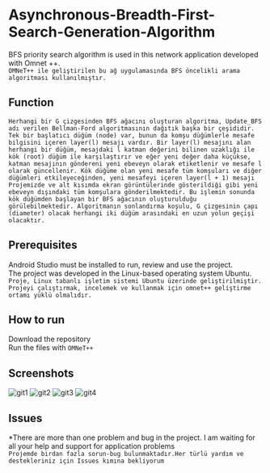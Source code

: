 # Asynchronous-Breadth-First-Search-Generation-Algorithm
 BFS priority search algorithm is used in this network application developed with Omnet ++.
 <br/>
 ``` OMNeT++ ile geliştirilen bu ağ uygulamasında BFS öncelikli arama algoritması kullanılmıştır. ```
## Function
 ``` Herhangi bir G çizgesinden BFS ağacını oluşturan algoritma, Update_BFS adı verilen Bellman-Ford algoritmasının dağıtık başka bir çeşididir. Tek bir başlatıcı düğüm (node) var, bunun da komşu düğümlerle mesafe bilgisini içeren layer(l) mesajı vardır. Bir layer(l) mesajını alan herhangi bir düğüm, mesajdaki l katman değerini bilinen uzaklığı ile kök (root) düğüm ile karşılaştırır ve eğer yeni değer daha küçükse, katman mesajının göndereni yeni ebeveyn olarak etiketlenir ve mesafe l olarak güncellenir. Kök düğüme olan yeni mesafe tüm komşuları ve diğer düğümleri etkileyeceğinden, yeni mesafeyi içeren layer(l + 1) mesajı Projemizde ve alt kısımda ekran görüntülerinde gösterildiği gibi yeni ebeveyn dışındaki tüm komşulara gönderilmektedir. Bu işlemin sonunda kök düğümden başlayan bir BFS ağacının oluşturulduğu görülebilmektedir. Algoritmanın sonlandırma koşulu, G çizgesinin çapı (diameter) olacak herhangi iki düğüm arasındaki en uzun yolun geçişi olacaktır. ```
## Prerequisites
Android Studio must be installed to run, review and use the project.
<br/>
The project was developed in the Linux-based operating system Ubuntu.
<br/>
```Proje, Linux tabanlı işletim sistemi Ubuntu üzerinde geliştirilmiştir.```
<br/>
```Projeyi çalıştırmak, incelemek ve kullanmak için omnet++ geliştirme ortamı yüklü olmalıdır.```
## How to run
Download the repository
<br/>
Run the files with `OMNeT++`
## Screenshots
![git1](https://github.com/Yuksel-Can/BFS-Generation-Algorithm-with-Asynchronous-Random-Nodes/blob/master/Screenshots/github_ss1.jpg)
![git2](https://github.com/Yuksel-Can/BFS-Generation-Algorithm-with-Asynchronous-Random-Nodes/blob/master/Screenshots/github_ss2.jpg)
![git3](https://github.com/Yuksel-Can/BFS-Generation-Algorithm-with-Asynchronous-Random-Nodes/blob/master/Screenshots/github_ss3.jpg)
![git4](https://github.com/Yuksel-Can/BFS-Generation-Algorithm-with-Asynchronous-Random-Nodes/blob/master/Screenshots/github_ss4.jpg)
## Issues
*There are more than one problem and bug in the project. I am waiting for all your help and support for application problems
<br/>
```Projemde birdan fazla sorun-bug bulunmaktadır.Her türlü yardım ve destekleriniz için Issues kımına bekliyorum```

